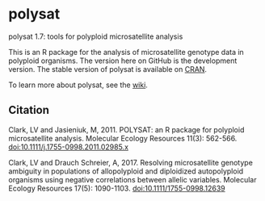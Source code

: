 # polysat
polysat 1.7: tools for polyploid microsatellite analysis

This is an R package for the analysis of microsatellite genotype data in polyploid organisms.  The version here on GitHub
is the development version.  The stable version of polysat is available on
[CRAN](http://cran.r-project.org/web/packages/polysat/).

To learn more about polysat, see the [wiki](https://github.com/lvclark/polysat/wiki).

## Citation

Clark, LV and Jasieniuk, M, 2011. POLYSAT: an R package for polyploid microsatellite analysis. Molecular Ecology
Resources 11(3): 562-566. [doi:10.1111/j.1755-0998.2011.02985.x](http://dx.doi.org/10.1111/j.1755-0998.2011.02985.x)

Clark, LV and Drauch Schreier, A, 2017. Resolving microsatellite genotype ambiguity in populations of allopolyploid
and diploidized autopolyploid organisms using negative correlations between allelic variables. Molecular Ecology Resources
17(5): 1090-1103. [doi:10.1111/1755-0998.12639](http://dx.doi.org/10.1111/1755-0998.12639)
